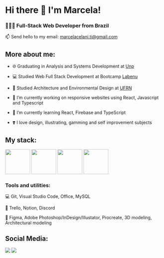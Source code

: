 # Hi there 👋 I'm Marcela!
<h3>🧑🏻‍💻 Full-Stack Web Developer from Brazil</h4> 

📫 Send hello to my email: marcelacelani.ti@gmail.com
  
## More about me:

<div display="block">
  
- 🌐 Graduating in Analysis and Systems Development at [Unp](https://www.unp.br/)

- 💻 Studied Web Full Stack Development at Bootcamp [Labenu](https://www.labenu.com.br/)

- 📐 Studied Architecture and Environmental Design at [UFRN](https://www.ufrn.br/)
  
- 🔭 I’m currently working on responsive websites using React, Javascript and Typescript
 
- 🌱 I’m currently learning React, Firebase and TypeScript
  
- ❣️ I love design, illustrating, gamming and self improvement subjects

  
## My stack:
  
<div display="inline">  
<img width="80px" src="https://cdn.jsdelivr.net/gh/devicons/devicon/icons/html5/html5-plain-wordmark.svg" />          
<img width="80px" src="https://cdn.jsdelivr.net/gh/devicons/devicon/icons/css3/css3-plain-wordmark.svg" />
<img width="80px" src="https://cdn.jsdelivr.net/gh/devicons/devicon/icons/javascript/javascript-plain.svg" />
<img width="80px" src="https://cdn.jsdelivr.net/gh/devicons/devicon/icons/react/react-original-wordmark.svg" />
                    
          
### Tools and utilities:

💻 Git, Visual Studio Code, Office, MySQL

📝 Trello, Notion, Discord

🎨 Figma, Adobe Photoshop/InDesign/Illustator, Procreate, 3D modeling, Architectural modeling

## Social Media:

<div display="inline">
<a href="https://www.linkedin.com/in/marcelacelani/"><img src="https://img.shields.io/badge/linkedin-%230077B5.svg?style=for-the-badge&logo=linkedin&logoColor=white"></a>     <a href="https://www.instagram.com/marcela.celani/"><img src="https://img.shields.io/badge/Instagram-%23E4405F.svg?style=for-the-badge&logo=Instagram&logoColor=white"></a>

